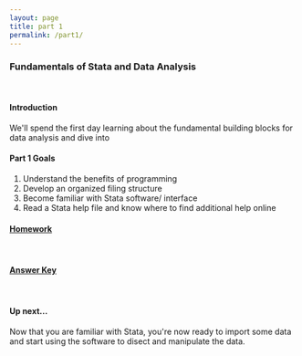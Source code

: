 ```yaml
---
layout: page
title: part 1
permalink: /part1/
---
```


### Fundamentals of Stata and Data Analysis   
<br>

#### Introduction   
We'll spend the first day learning about the fundamental building blocks for data analysis and dive into 


####  Part 1 Goals  
1. Understand the benefits of programming   
2. Develop an organized filing structure    
3. Become familiar with Stata software/ interface   
4. Read a Stata help file and know where to find additional help online   


####  [Homework](https://github.com/GeoCenter/StataTraining/blob/master/Day1/Homework/Day%201%20Homework%20-%20with%20answers2.docx)   
<br>

#### [Answer Key](https://github.com/GeoCenter/StataTraining/blob/master/Day1/Homework/Day%201%20Homework%20Assignment.docx)         

<br>   

#### Up next...   
Now that you are familiar with Stata, you're now ready to import some data and start using the software to disect and manipulate the data.   
